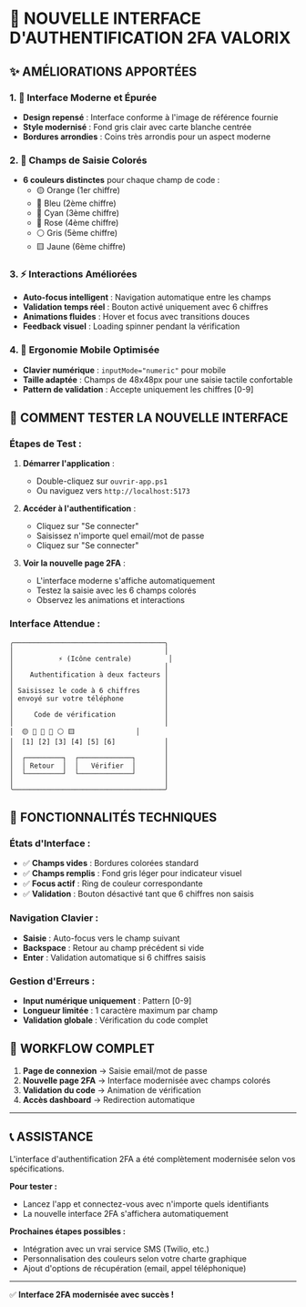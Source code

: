 # 🔐 NOUVELLE INTERFACE D'AUTHENTIFICATION 2FA VALORIX

## ✨ **AMÉLIORATIONS APPORTÉES**

### **1. 🎨 Interface Moderne et Épurée**
- **Design repensé** : Interface conforme à l'image de référence fournie
- **Style modernisé** : Fond gris clair avec carte blanche centrée
- **Bordures arrondies** : Coins très arrondis pour un aspect moderne

### **2. 🌈 Champs de Saisie Colorés**
- **6 couleurs distinctes** pour chaque champ de code :
  - 🟡 Orange (1er chiffre)
  - 🔵 Bleu (2ème chiffre) 
  - 🔷 Cyan (3ème chiffre)
  - 🩷 Rose (4ème chiffre)
  - ⚪ Gris (5ème chiffre)
  - 🟨 Jaune (6ème chiffre)

### **3. ⚡ Interactions Améliorées**
- **Auto-focus intelligent** : Navigation automatique entre les champs
- **Validation temps réel** : Bouton activé uniquement avec 6 chiffres
- **Animations fluides** : Hover et focus avec transitions douces
- **Feedback visuel** : Loading spinner pendant la vérification

### **4. 📱 Ergonomie Mobile Optimisée**
- **Clavier numérique** : `inputMode="numeric"` pour mobile
- **Taille adaptée** : Champs de 48x48px pour une saisie tactile confortable
- **Pattern de validation** : Accepte uniquement les chiffres [0-9]

## 🚀 **COMMENT TESTER LA NOUVELLE INTERFACE**

### **Étapes de Test :**

1. **Démarrer l'application** :
   - Double-cliquez sur `ouvrir-app.ps1`
   - Ou naviguez vers `http://localhost:5173`

2. **Accéder à l'authentification** :
   - Cliquez sur "Se connecter" 
   - Saisissez n'importe quel email/mot de passe
   - Cliquez sur "Se connecter"

3. **Voir la nouvelle page 2FA** :
   - L'interface moderne s'affiche automatiquement
   - Testez la saisie avec les 6 champs colorés
   - Observez les animations et interactions

### **Interface Attendue :**
```
╭─────────────────────────────────────╮
│                                     │
│           ⚡ (Icône centrale)         │
│                                     │
│    Authentification à deux facteurs │
│                                     │
│ Saisissez le code à 6 chiffres      │
│ envoyé sur votre téléphone          │
│                                     │
│     Code de vérification            │
│                                     │
│  🟡 🔵 🔷 🩷 ⚪ 🟨               │
│  [1] [2] [3] [4] [5] [6]            │
│                                     │
│  ┌─────────┐  ┌─────────────┐       │
│  │ Retour  │  │   Vérifier  │       │
│  └─────────┘  └─────────────┘       │
│                                     │
╰─────────────────────────────────────╯
```

## 🎯 **FONCTIONNALITÉS TECHNIQUES**

### **États d'Interface :**
- ✅ **Champs vides** : Bordures colorées standard
- ✅ **Champs remplis** : Fond gris léger pour indicateur visuel
- ✅ **Focus actif** : Ring de couleur correspondante
- ✅ **Validation** : Bouton désactivé tant que 6 chiffres non saisis

### **Navigation Clavier :**
- **Saisie** : Auto-focus vers le champ suivant
- **Backspace** : Retour au champ précédent si vide
- **Enter** : Validation automatique si 6 chiffres saisis

### **Gestion d'Erreurs :**
- **Input numérique uniquement** : Pattern [0-9]
- **Longueur limitée** : 1 caractère maximum par champ
- **Validation globale** : Vérification du code complet

## 🔄 **WORKFLOW COMPLET**

1. **Page de connexion** → Saisie email/mot de passe
2. **Nouvelle page 2FA** → Interface modernisée avec champs colorés
3. **Validation du code** → Animation de vérification
4. **Accès dashboard** → Redirection automatique

---

## 📞 **ASSISTANCE**

L'interface d'authentification 2FA a été complètement modernisée selon vos spécifications. 

**Pour tester :**
- Lancez l'app et connectez-vous avec n'importe quels identifiants
- La nouvelle interface 2FA s'affichera automatiquement

**Prochaines étapes possibles :**
- Intégration avec un vrai service SMS (Twilio, etc.)
- Personnalisation des couleurs selon votre charte graphique
- Ajout d'options de récupération (email, appel téléphonique)

---

✅ **Interface 2FA modernisée avec succès !** 